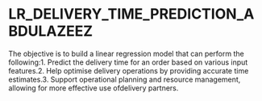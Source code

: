 # LR_DELIVERY_TIME_PREDICTION_ABDULAZEEZ
The objective is to build a linear regression model that can perform the following:1. Predict the delivery time for an order based on various input features.2. Help optimise delivery operations by providing accurate time estimates.3. Support operational planning and resource management, allowing for more effective use ofdelivery partners.
